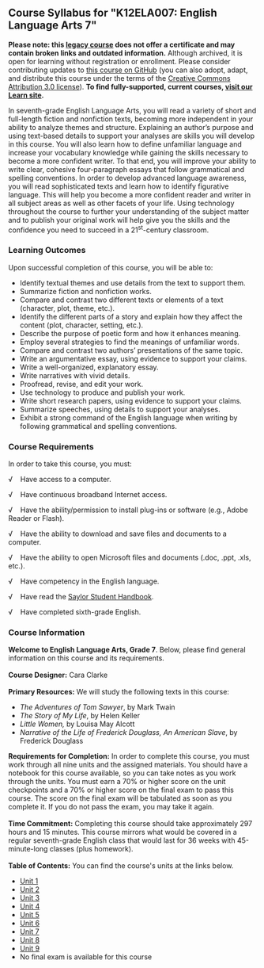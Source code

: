 Course Syllabus for "K12ELA007: English Language Arts 7"
--------------------------------------------------------

**Please note: this [legacy course](https://sayloracademy.zendesk.com/hc/en-us/articles/206089967) does not offer a certificate and may contain 
broken links and outdated information.** Although archived, it is open 
for learning without registration or enrollment. Please consider contributing 
updates to [this course on GitHub](https://github.com/saylordotorg/course_k12ela007) 
(you can also adopt, adapt, and distribute this course under the terms of 
the [Creative Commons Attribution 3.0 license](http://creativecommons.org/licenses/by/3.0/)). **To find fully-supported, current courses, [visit our 
Learn site](https://learn.saylor.org).**

In seventh-grade English Language Arts, you will read a variety of short
and full-length fiction and nonfiction texts, becoming more independent
in your ability to analyze themes and structure. Explaining an author’s
purpose and using text-based details to support your analyses are skills
you will develop in this course. You will also learn how to define
unfamiliar language and increase your vocabulary knowledge while gaining
the skills necessary to become a more confident writer. To that end, you
will improve your ability to write clear, cohesive four-paragraph essays
that follow grammatical and spelling conventions. In order to develop
advanced language awareness, you will read sophisticated texts and learn
how to identify figurative language. This will help you become a more
confident reader and writer in all subject areas as well as other facets
of your life. Using technology throughout the course to further your
understanding of the subject matter and to publish your original work
will help give you the skills and the confidence you need to succeed in
a 21<sup>st</sup>-century classroom.

### Learning Outcomes

Upon successful completion of this course, you will be able to:

-   Identify textual themes and use details from the text to support
    them.
-   Summarize fiction and nonfiction works.
-   Compare and contrast two different texts or elements of a text
    (character, plot, theme, etc.).
-   Identify the different parts of a story and explain how they affect
    the content (plot, character, setting, etc.).
-   Describe the purpose of poetic form and how it enhances meaning.
-   Employ several strategies to find the meanings of unfamiliar words.
-   Compare and contrast two authors’ presentations of the same topic.
-   Write an argumentative essay, using evidence to support your claims.
-   Write a well-organized, explanatory essay.
-   Write narratives with vivid details.
-   Proofread, revise, and edit your work.
-   Use technology to produce and publish your work.
-   Write short research papers, using evidence to support your claims.
-   Summarize speeches, using details to support your analyses.
-   Exhibit a strong command of the English language when writing by
    following grammatical and spelling conventions.

### Course Requirements

In order to take this course, you must:  
  
 √    Have access to a computer.  
  
 √    Have continuous broadband Internet access.  
  
 √    Have the ability/permission to install plug-ins or software (e.g.,
Adobe Reader or Flash).  
  
 √    Have the ability to download and save files and documents to a
computer.  
  
 √    Have the ability to open Microsoft files and documents (.doc,
.ppt, .xls, etc.).  
  
 √    Have competency in the English language.  
  
 √    Have read the [Saylor Student
Handbook](https://resources.saylor.org/wwwresources/archived/site/wp-content/uploads/2012/05/Saylor-StudentHandbook.pdf).  
  
 √    Have completed sixth-grade English.

### Course Information

**Welcome to English Language Arts, Grade 7**. Below, please find
general information on this course and its requirements.  
    
 **Course Designer:** Cara Clarke  
    
 **Primary Resources:** We will study the following texts in this
course:  

-   *The Adventures of Tom Sawyer*, by Mark Twain
-   *The Story of My Life*, by Helen Keller
-   *Little Women,* by Louisa May Alcott
-   *Narrative of the Life of Frederick Douglass, An American Slave*, by
    Frederick Douglass

**Requirements for Completion:** In order to complete this course, you
must work through all nine units and the assigned materials. You should
have a notebook for this course available, so you can take notes as you
work through the units. You must earn a 70% or higher score on the unit
checkpoints and a 70% or higher score on the final exam to pass this
course. The score on the final exam will be tabulated as soon as you
complete it. If you do not pass the exam, you may take it again.  
    
 **Time Commitment:** Completing this course should take approximately
297 hours and 15 minutes. This course mirrors what would be covered in a
regular seventh-grade English class that would last for 36 weeks with
45-minute-long classes (plus homework).  
    
**Table of Contents:** You can find the course's units at the links below.

- [Unit 1](https://legacy.saylor.org/k12ela007/Unit01/)
- [Unit 2](https://legacy.saylor.org/k12ela007/Unit02/)
- [Unit 3](https://legacy.saylor.org/k12ela007/Unit03/)
- [Unit 4](https://legacy.saylor.org/k12ela007/Unit04/)
- [Unit 5](https://legacy.saylor.org/k12ela007/Unit05/)
- [Unit 6](https://legacy.saylor.org/k12ela007/Unit06/)
- [Unit 7](https://legacy.saylor.org/k12ela007/Unit07/)
- [Unit 8](https://legacy.saylor.org/k12ela007/Unit08/)
- [Unit 9](https://legacy.saylor.org/k12ela007/Unit09/)
- No final exam is available for this course
